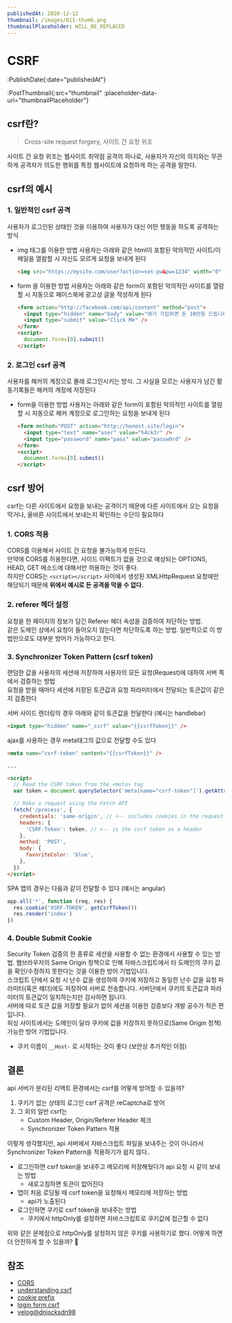 ```yaml
---
publishedAt: 2020-12-12
thumbnail: /images/011-thumb.png
thumbnailPlaceholder: WILL_BE_REPLACED
---
```


# CSRF

:PublishDate{:date="publishedAt"}

:PostThumbnail{:src="thumbnail" :placeholder-data-uri="thumbnailPlaceholder"}

## csrf란?

> Cross-site request forgery, 사이트 간 요청 위조

사이트 간 요청 위조는 웹사이트 취약점 공격의 하나로, 사용자가 자신의 의지와는 무관하게 공격자가 의도한 행위를 특정 웹사이트에 요청하게 하는 공격을 말한다.

## csrf의 예시

### 1. 일반적인 csrf 공격

사용자가 로그인된 상태인 것을 이용하여 사용자가 대신 어떤 행동을 하도록 공격하는 방식

- img 태그를 이용한 방법
  사용자는 아래와 같은 html이 포함된 악의적인 사이트/이메일을 열람할 시 자신도 모르게 요청을 보내게 된다

  ```html
  <img src="https://mysite.com/user?action=set-pw&pw=1234" width="0" height="0" />
  ```

- form 을 이용한 방법
  사용자는 아래와 같은 form이 포함된 악의적인 사이트를 열람할 시 자동으로 페이스북에 광고성 글을 작성하게 된다

  ```html
  <form action="http://facebook.com/api/content" method="post">
    <input type="hidden" name="body" value="여기 가입하면 돈 10만원 드립니다." />
    <input type="submit" value="Click Me" />
  </form>
  <script>
    document.forms[0].submit()
  </script>
  ```

### 2. 로그인 csrf 공격

사용자를 해커의 계정으로 몰래 로그인시키는 방식. 그 사실을 모르는 사용자가 남긴 활동기록들은 해커의 계정에 저장된다

- form을 이용한 방법
  사용자는 아래와 같은 form이 포함된 악의적인 사이트를 열람할 시 자동으로 해커 계정으로 로그인하는 요청을 보내게 된다

  ```html
  <form method="POST" action="http://honest.site/login">
    <input type="text" name="user" value="h4ck3r" />
    <input type="password" name="pass" value="passw0rd" />
  </form>
  <script>
    document.forms[0].submit()
  </script>
  ```

## csrf 방어

csrf는 다른 사이트에서 요청을 보내는 공격이기 때문에 다른 사이트에서 오는 요청을 막거나, 올바른 사이트에서 보내는지 확인하는 수단이 필요하다

### 1. CORS 적용

CORS를 이용해서 사이트 간 요청을 불가능하게 만든다. <br>
만약에 CORS를 허용한다면, 사이드 이펙트가 없을 것으로 예상되는 OPTIONS, HEAD, GET 메소드에 대해서만 허용하는 것이 좋다.<br>
하지만 CORS는 `<script></script>` 사이에서 생성된 XMLHttpRequest 요청에만 해당되기 때문에 **위에서 예시로 든 공격을 막을 수 없다.**

### 2. referer 헤더 설정

요청을 한 페이지의 정보가 담긴 Referer 헤더 속성을 검증하여 차단하는 방법.<br>
같은 도메인 상에서 요청이 들어오지 않는다면 차단하도록 하는 방법. 일반적으로 이 방법만으로도 대부분 방어가 가능하다고 한다.

### 3. Synchronizer Token Pattern (csrf token)

랜덤한 값을 사용자의 세션에 저장하여 사용자의 모든 요청(Request)에 대하여 서버 쪽에서 검증하는 방법<br>
요청을 받을 때마다 세션에 저장된 토큰값과 요청 파라미터에서 전달되는 토큰값이 같은지 검증한다

서버 사이드 렌더링의 경우 아래와 같이 토큰값을 전달한다 (예시는 handlebar)

```html
<input type="hidden" name="_csrf" value="{{csrfToken}}" />
```

ajax를 사용하는 경우 meta태그의 값으로 전달할 수도 있다

```html
<meta name="csrf-token" content="{{csrfToken}}" />

...

<script>
  // Read the CSRF token from the <meta> tag
  var token = document.querySelector('meta[name="csrf-token"]').getAttribute('content')

  // Make a request using the Fetch API
  fetch('/process', {
    credentials: 'same-origin', // <-- includes cookies in the request
    headers: {
      'CSRF-Token': token, // <-- is the csrf token as a header
    },
    method: 'POST',
    body: {
      favoriteColor: 'blue',
    },
  })
</script>
```

SPA 앱의 경우는 다음과 같이 전달할 수 있다 (예시는 angular)

```javascript
app.all('*', function (req, res) {
  res.cookie('XSRF-TOKEN', getCsrfToken())
  res.render('index')
})
```

### 4. Double Submit Cookie

Security Token 검증의 한 종류로 세션을 사용할 수 없는 환경에서 사용할 수 있는 방법. 웹브라우저의 Same Origin 정책으로 인해 자바스크립트에서 타 도메인의 쿠키 값을 확인/수정하지 못한다는 것을 이용한 방어 기법입니다.<br>
스크립트 단에서 요청 시 난수 값을 생성하여 쿠키에 저장하고 동일한 난수 값을 요청 파라미터(혹은 헤더)에도 저장하여 서버로 전송합니다. 서버단에서 쿠키의 토큰값과 파라미터의 토큰값이 일치하는지만 검사하면 됩니다.<br>
서버에 따로 토큰 값을 저장할 필요가 없어 세션을 이용한 검증보다 개발 공수가 적은 편입니다.<br>
피싱 사이트에서는 도메인이 달라 쿠키에 값을 저장하지 못하므로(Same Origin 정책) 가능한 방어 기법입니다.<br>

- 쿠키 이름이 `__Host-` 로 시작하는 것이 좋다 (보안상 추가적인 이점)

## 결론

api 서버가 분리된 리액트 환경에서는 csrf를 어떻게 방어할 수 있을까?

1. 쿠키가 없는 상태의 로그인 csrf 공격은 reCaptcha로 방어
2. 그 외의 일반 csrf는
   - Custom Header, Origin/Referer Header 체크
   - Synchronizer Token Pattern 적용

이렇게 생각했지만, api 서버에서 자바스크립트 파일을 보내주는 것이 아니라서 Synchronizer Token Pattern을 적용하기가 쉽지 않다..

- 로그인하면 csrf token을 보내주고 메모리에 저장해뒀다가 api 요청 시 같이 보내는 방법
  - 새로고침하면 토큰이 없어진다
- 앱이 처음 로딩될 때 csrf token을 요청해서 메모리에 저장하는 방법
  - api가 노출된다
- 로그인하면 쿠키로 csrf token을 보내주는 방법
  - 쿠키에서 httpOnly를 설정하면 자바스크립트로 쿠키값에 접근할 수 없다

위와 같은 문제점으로 httpOnly를 설정하지 않은 쿠키를 사용하기로 했다. 어떻게 하면 더 안전하게 할 수 있을까? 🤔

## 참조

- [CORS](https://homoefficio.github.io/2015/07/21/Cross-Origin-Resource-Sharing/)
- [understanding csrf](https://github.com/pillarjs/understanding-csrf)
- [cookie prefix](https://cheatsheetseries.owasp.org/cheatsheets/Cross-Site_Request_Forgery_Prevention_Cheat_Sheet.html#cookie-with-__host-prefix)
- [login form csrf](https://www.netsparker.com/web-vulnerability-scanner/vulnerabilities/cross-site-request-forgery-in-login-form/)
- [velog@dnjscksdn98](https://velog.io/@dnjscksdn98/Network-CSRF%EB%9E%80)
  <br>

